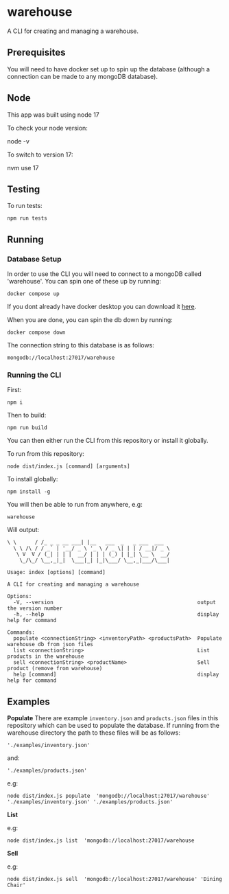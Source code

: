# warehouse

A CLI for creating and managing a warehouse.

## Prerequisites

You will need to have docker set up to spin up the database (although a connection can be made to any mongoDB database).

## Node

This app was built using node 17

To check your node version:

node -v

To switch to version 17:

nvm use 17

## Testing

To run tests:

`npm run tests`

## Running

### Database Setup

In order to use the CLI you will need to connect to a mongoDB called 'warehouse'. You can spin one of these up by running:

`docker compose up`

If you dont already have docker desktop you can download it [here](https://www.docker.com/products/docker-desktop/).

When you are done, you can spin the db down by running:

`docker compose down`

The connection string to this database is as follows:

`mongodb://localhost:27017/warehouse`

### Running the CLI

First:

`npm i`

Then to build:

`npm run build`

You can then either run the CLI from this repository or install it globally.

To run from this repository:

`node dist/index.js [command] [arguments]`

To install globally:

`npm install -g`

You will then be able to run from anywhere, e.g:

`warehouse`

Will output:

```
\ \      / /_ _ _ __ ___| |__   ___  _   _ ___  ___
  \ \ /\ / / _` | '__/ _ \ '_ \ / _ \| | | / __|/ _ \
   \ V  V / (_| | | |  __/ | | | (_) | |_| \__ \  __/
    \_/\_/ \__,_|_|  \___|_| |_|\___/ \__,_|___/\___|

Usage: index [options] [command]

A CLI for creating and managing a warehouse

Options:
  -V, --version                                               output the version number
  -h, --help                                                  display help for command

Commands:
  populate <connectionString> <inventoryPath> <productsPath>  Populate warehouse db from json files
  list <connectionString>                                     List products in the warehouse
  sell <connectionString> <productName>                       Sell product (remove from warehouse)
  help [command]                                              display help for command
```

## Examples

**Populate**
There are example `inventory.json` and `products.json` files in this repository which can be used to populate the database. If running from the warehouse directory the path to these files will be as follows:

`'./examples/inventory.json'`

and:

`'./examples/products.json'`

e.g:

`node dist/index.js populate  'mongodb://localhost:27017/warehouse' './examples/inventory.json' './examples/products.json'`

**List**

e.g:

`node dist/index.js list  'mongodb://localhost:27017/warehouse`

**Sell**

e.g:

`node dist/index.js sell  'mongodb://localhost:27017/warehouse' 'Dining Chair'`
